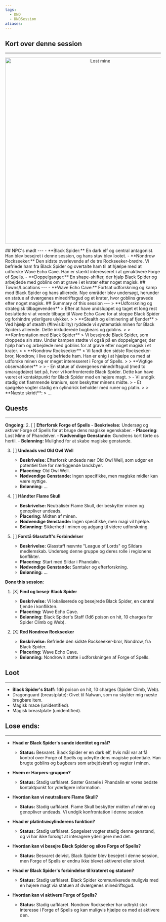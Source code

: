 ```yaml
---
tags:
  - DND
  - DNDSession
aliases:
---
```

## Kort over denne session
---

<p align="center">
<img src="https://static.wikia.nocookie.net/forgottenrealms/images/8/81/WaveEcho.png/revision/latest?cb=20191022161931" alt="Lost mine" width="600"/>
</p>
## NPC's mødt
---
- **Black Spider:** En dark elf og central antagonist. Han blev besejret i denne session, og hans stav blev lootet.
- **Nondrow Rockseeker:** Den sidste overlevende af de tre Rockseeker-brødre. Vi befriede ham fra Black Spider og overtalte ham til at hjælpe med at udforske Wave Echo Cave. Han er stærkt interesseret i at genaktivere Forge of Spells.
- **Doppelganger:** En shape-shifter, der hjalp Black Spider og arbejdede med goblins om at grave i et krater efter noget magisk.
## Towns/Locations
---
- **Wave Echo Cave:** Fortsat udforskning og kamp mod Black Spider og hans allierede. Nye områder blev undersøgt, herunder en statue af dværgenes minedriftsgud og et krater, hvor goblins gravede efter noget magisk.
## Summary of this session
---
> **Udforskning og strategisk tilbagevenden**  
> Efter at have undsluppet og taget et long rest besluttede vi at vende tilbage til Wave Echo Cave for at stoppe Black Spider og forhindre yderligere ulykker.
> 
> **Stealth og eliminering af fjender**  
> Ved hjælp af stealth (#Invisibility) ryddede vi systematisk minen for Black Spiders allierede. Dette inkluderede bugbears og goblins.
> 
> **Konfrontation med Black Spider**  
> Vi besejrede Black Spider, som droppede sin stav. Under kampen stødte vi også på en doppelganger, der hjalp ham og arbejdede med goblins for at grave efter noget magisk i et krater.
> 
> **Nondrow Rockseeker**  
> Vi fandt den sidste Rockseeker-bror, Nondrow, i live og befriede ham. Han er enig i at hjælpe os med at udforske minen og er meget interesseret i Forge of Spells.
> 
> **Vigtige observationer**
> 
> - En statue af dværgenes minedriftsgud (med to smaragdøjne) tæt på, hvor vi konfronterede Black Spider. Dette kan have været et kontaktpunkt for Black Spider med en højere magt.
> - Vi undgik stadig det flammende kranium, som beskytter minens midte.
> - Et spøgelse vogter stadig en cylindrisk beholder med runer og platin.
> 
> **Næste skridt**:
> ...


## Quests 
---
**Ongoing:**
2. [ ] **Efterforsk Forge of Spells**
	- **Beskrivelse:** Undersøg og aktiver Forge of Spells for at bruge dens magiske egenskaber.
	- **Placering:** Lost Mine of Phandelver.
	- **Nødvendige Genstande:** Gundrens kort førte os hertil.
	- **Belønning:** Mulighed for at skabe magiske genstande.

3. [ ] **Undeads ved Old Owl Well**
	- **Beskrivelse:** Efterforsk undeads nær Old Owl Well, som udgør en potentiel fare for nærliggende landsbyer.
	- **Placering:** Old Owl Well.
	- **Nødvendige Genstande:** Ingen specifikke, men magiske midler kan være nyttige.
	- **Belønning:** ...

4. [ ] **Håndter Flame Skull**
	- **Beskrivelse:** Neutralisér Flame Skull, der beskytter minen og genopliver undeads.
	- **Placering:** Midten af minen.
	- **Nødvendige Genstande:** Ingen specifikke, men magi vil hjælpe.
	- **Belønning:** Sikkerhed i minen og adgang til videre udforskning.

5. [ ] **Forstå Glasstaff's Forbindelser**
	- **Beskrivelse:** Glasstaff nævnte "League of Lords" og Sildars medlemskab. Undersøg denne gruppe og deres rolle i regionens konflikter.
	- **Placering:** Start med Sildar i Phandalin.
	- **Nødvendige Genstande:** Samtaler og efterforskning.
	- **Belønning:** ...
	
 **Done this session:**
1. [X] **Find og besejr Black Spider**
	- **Beskrivelse:** Vi lokaliserede og besejrede Black Spider, en central fjende i konflikten.
	- **Placering:** Wave Echo Cave.
	- **Belønning:** Black Spider's Staff (1d6 poison on hit, 10 charges for Spider Climb og Web).

2. [X] **Red Nondrow Rockseeker**
	- **Beskrivelse:** Befriede den sidste Rockseeker-bror, Nondrow, fra Black Spider.
	- **Placering:** Wave Echo Cave.
	- **Belønning:** Nondrow’s støtte i udforskningen af Forge of Spells.

## Loot
---
- **Black Spider's Staff:** 1d6 poison on hit, 10 charges (Spider Climb, Web).
- Dragonguard (breastplate): Givet til Nalwan, som nu skylder mig næste brugbare item.
- Magisk mace (unidentified).
- Magisk breastplate (unidentified).

## Lose ends:
---
- **Hvad er Black Spider's sande identitet og mål?**
    - **Status:** Besvaret. Black Spider er en dark elf, hvis mål var at få kontrol over Forge of Spells og udnytte dens magiske potentiale. Han brugte goblins og bugbears som arbejdskraft og vagter i minen.

- **Hvem er Harpers-gruppen?**
    - **Status:** Stadig uafklaret. Søster Garaele i Phandalin er vores bedste kontaktpunkt for yderligere information.

- **Hvordan kan vi neutralisere Flame Skull?**
    - **Status:** Stadig uafklaret. Flame Skull beskytter midten af minen og genopliver undeads. Vi undgik konfrontation i denne session.

- **Hvad er platintræcylinderens funktion?**
    - **Status:** Stadig uafklaret. Spøgelset vogter stadig denne genstand, og vi har ikke forsøgt at interagere yderligere med det.

- **Hvordan kan vi besejre Black Spider og sikre Forge of Spells?**
    - **Status:** Besvaret delvist. Black Spider blev besejret i denne session, men Forge of Spells er endnu ikke blevet aktiveret eller sikret.

- **Hvad er Black Spider's forbindelse til krateret og statuen?**
    - **Status:** Stadig uafklaret. Black Spider kommunikerede muligvis med en højere magt via statuen af dværgenes minedriftsgud.

- **Hvordan kan vi aktivere Forge of Spells?**
    - **Status:** Stadig uafklaret. Nondrow Rockseeker har udtrykt stor interesse i Forge of Spells og kan muligvis hjælpe os med at aktivere den.
